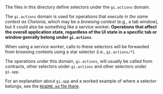 The files in this directory define selectors under the `gi.actions` domain.

The `gi.actions` domain is used for operations that
_execute in the same context as Chelonia_, which may be a _browsing context_
(e.g., a tab window), but it could also be something like a service worker.
**Operations that affect the overall application state, regardless of the UI state in a specific tab or window genrally belong under `gi.actions`**.

When using a service worker, calls to these selectors will be forwarded from
browsing contexts using a star selector (i.e., `gi.actions/*`).

The operations under this domain, `gi.actions`, will usually be called from
contracts, other selectors under `gi.actions` and other selectors under `gi.app`.

For an explanation about `gi.app` and a worked example of where a selector
belongs, see the [`README.md` file there](../app/README.md).
